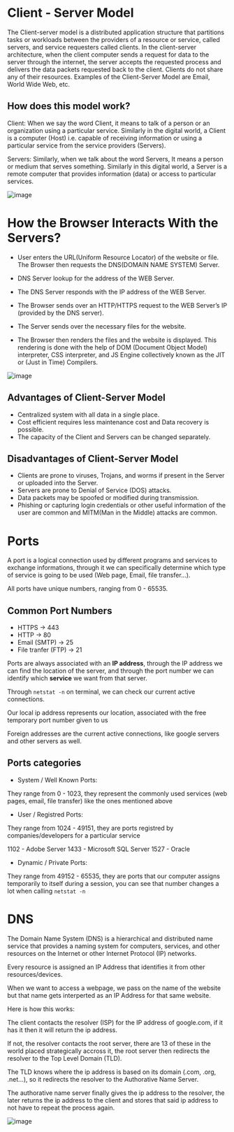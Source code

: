 # Client - Server Model

The Client-server model is a distributed application structure that partitions tasks or workloads between the providers of a resource or service, called servers, and service requesters called clients. In the client-server architecture, when the client computer sends a request for data to the server through the internet, the server accepts the requested process and delivers the data packets requested back to the client. Clients do not share any of their resources. Examples of the Client-Server Model are Email, World Wide Web, etc.

## How does this model work?

Client: When we say the word Client, it means to talk of a person or an organization using a particular service. Similarly in the digital world, a Client is a computer (Host) i.e. capable of receiving information or using a particular service from the service providers (Servers).

Servers: Similarly, when we talk about the word Servers, It means a person or medium that serves something. Similarly in this digital world, a Server is a remote computer that provides information (data) or access to particular services.

![image](https://github.com/user-attachments/assets/a734f870-3436-4e68-9e57-50ab11e7afb6)

# How the Browser Interacts With the Servers?

- User enters the URL(Uniform Resource Locator) of the website or file. The Browser then requests the DNS(DOMAIN NAME SYSTEM) Server.

- DNS Server lookup for the address of the WEB Server.

- The DNS Server responds with the IP address of the WEB Server.
  
- The Browser sends over an HTTP/HTTPS request to the WEB Server’s IP (provided by the DNS server).

- The Server sends over the necessary files for the website.

- The Browser then renders the files and the website is displayed. This rendering is done with the help of DOM (Document Object Model) interpreter, CSS interpreter, and JS Engine collectively known as the JIT or (Just in Time) Compilers.

![image](https://github.com/user-attachments/assets/bbb8ee84-61b7-416c-a748-0cebc4b26380)

## Advantages of Client-Server Model

- Centralized system with all data in a single place.
- Cost efficient requires less maintenance cost and Data recovery is possible.
- The capacity of the Client and Servers can be changed separately.

## Disadvantages of Client-Server Model

- Clients are prone to viruses, Trojans, and worms if present in the Server or uploaded into the Server.
- Servers are prone to Denial of Service (DOS) attacks.
- Data packets may be spoofed or modified during transmission.
- Phishing or capturing login credentials or other useful information of the user are common and MITM(Man in the Middle) attacks are common.

# Ports

A port is a logical connection used by different programs and services to exchange informations, through it we can specifically determine which type of service is going to be used (Web page, Email, file transfer...).

All ports have unique numbers, ranging from 0 - 65535.

## Common Port Numbers

- HTTPS -> 443
- HTTP -> 80
- Email (SMTP) -> 25
- File tranfer (FTP) -> 21

Ports are always associated with an **IP address**, through the IP address we can find the location of the server, and through the port number we can identify which **service** we want from that server.

Through ```netstat -n``` on terminal, we can check our current active connections.

Our local ip address represents our location, associated with the free temporary port number given to us

Foreign addresses are the current active connections, like google servers and other servers as well.

## Ports categories

- System / Well Known Ports:

They range from 0 - 1023, they represent the commonly used services (web pages, email, file transfer) like the ones mentioned above

- User / Registred Ports:

They range from 1024 - 49151, they are ports registred by companies/developers for a particular service

1102 - Adobe Server
1433 - Microsoft SQL Server
1527 - Oracle

- Dynamic / Private Ports:

They range from 49152 - 65535, they are ports that our computer assigns temporarily to itself during a session, you can see that number changes a lot when calling ```netstat -n```


# DNS

The Domain Name System (DNS) is a hierarchical and distributed name service that provides a naming system for computers, services, and other resources on the Internet or other Internet Protocol (IP) networks.

Every resource is assigned an IP Address that identifies it from other resources/devices.

When we want to access a webpage, we pass on the name of the website but that name gets interperted as an IP Address for that same website.

Here is how this works:

The client contacts the resolver (ISP) for the IP address of google.com, if it has it then it will return the ip address.

If not, the resolver contacts the root server, there are 13 of these in the world placed strategically accross it, the root server then redirects the resolver to the Top Level Domain (TLD).

The TLD knows where the ip address is based on its domain (.com, .org, .net...), so it redirects the resolver to the Authorative Name Server.

The authorative name server finally gives the ip address to the resolver, the later returns the ip address to the client and stores that said ip address to not have to repeat the process again.

![image](https://github.com/user-attachments/assets/06b5f4dc-4262-4f36-aa36-af0989881285)
